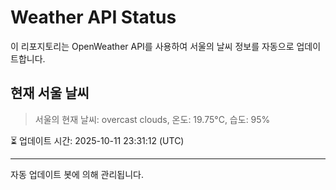 
# Weather API Status

이 리포지토리는 OpenWeather API를 사용하여 서울의 날씨 정보를 자동으로 업데이트합니다.

## 현재 서울 날씨
> 서울의 현재 날씨: overcast clouds, 온도: 19.75°C, 습도: 95%

⏳ 업데이트 시간: 2025-10-11 23:31:12 (UTC)

---
자동 업데이트 봇에 의해 관리됩니다.
